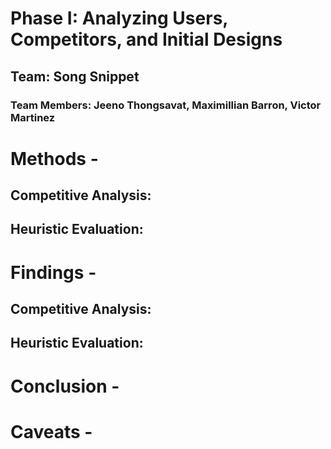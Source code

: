 # Phase I: Analyzing Users, Competitors, and Initial Designs

## Team: Song Snippet
### Team Members: Jeeno Thongsavat, Maximillian Barron, Victor Martinez

# Methods -

## Competitive Analysis:


## Heuristic Evaluation:


# Findings - 

## Competitive Analysis:


## Heuristic Evaluation:


# Conclusion -


# Caveats -
